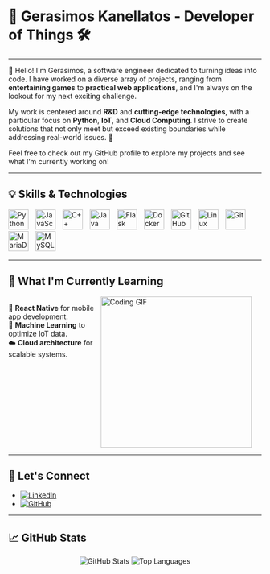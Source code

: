 # 🚀 Gerasimos Kanellatos - Developer of Things 🛠️

---

👋 Hello! I'm Gerasimos, a software engineer dedicated to turning ideas into code. I have worked on a diverse array of projects, ranging from **entertaining games** to **practical web applications**, and I'm always on the lookout for my next exciting challenge.

My work is centered around **R&D** and **cutting-edge technologies**, with a particular focus on **Python**, **IoT**, and **Cloud Computing**. I strive to create solutions that not only meet but exceed existing boundaries while addressing real-world issues. 🚀

Feel free to check out my GitHub profile to explore my projects and see what I’m currently working on!





---

## 💡 Skills & Technologies

<p align="left">
  <img alt="Python" width="40px" style="padding-right:10px;" src="https://cdn.jsdelivr.net/gh/devicons/devicon/icons/python/python-original.svg" />
  <img alt="JavaScript" width="40px" style="padding-right:10px;" src="https://cdn.jsdelivr.net/gh/devicons/devicon/icons/javascript/javascript-original.svg" />
  <img alt="C++" width="40px" style="padding-right:10px;" src="https://cdn.jsdelivr.net/gh/devicons/devicon/icons/cplusplus/cplusplus-original.svg" />
  <img alt="Java" width="40px" style="padding-right:10px;" src="https://cdn.jsdelivr.net/gh/devicons/devicon/icons/java/java-original.svg" />
  <img alt="Flask" width="40px" style="padding-right:10px;" src="https://cdn.jsdelivr.net/gh/devicons/devicon/icons/flask/flask-original.svg" />
  <img alt="Docker" width="40px" style="padding-right:10px;" src="https://cdn.jsdelivr.net/gh/devicons/devicon/icons/docker/docker-original.svg" />
  <img alt="GitHub" width="40px" style="padding-right:10px;" src="https://cdn.jsdelivr.net/gh/devicons/devicon/icons/github/github-original.svg" />
  <img alt="Linux" width="40px" style="padding-right:10px;" src="https://cdn.jsdelivr.net/gh/devicons/devicon/icons/linux/linux-original.svg" />
  <img alt="Git" width="40px" style="padding-right:10px;" src="https://cdn.jsdelivr.net/gh/devicons/devicon/icons/git/git-original.svg" />
  <img alt="MariaDB" width="40px" style="padding-right:10px;" src="https://cdn.jsdelivr.net/gh/devicons/devicon/icons/mariadb/mariadb-original.svg" />
  <img alt="MySQL" width="40px" style="padding-right:10px;" src="https://cdn.jsdelivr.net/gh/devicons/devicon/icons/mysql/mysql-original.svg" />
</p>

---

## 🌱 What I'm Currently Learning

<div style="display: flex; justify-content: space-between; align-items: flex-start;">

  <ul style="list-style-type: none; padding: 0;">
    <li>📱 <strong>React Native</strong> for mobile app development.</li>
    <li>🤖 <strong>Machine Learning</strong> to optimize IoT data.</li>
    <li>☁️ <strong>Cloud architecture</strong> for scalable systems.</li>
  </ul>

  <img src="https://media.giphy.com/media/LmNwrBhejkK9EFP504/giphy.gif" alt="Coding GIF" width="300" style="margin-right: 20px;"/>

</div>


---

## 🔗 Let's Connect
- [![LinkedIn](https://img.shields.io/badge/LinkedIn-Connect-blue?style=flat&logo=linkedin)](https://www.linkedin.com/in/gerasimos-kanellatos-1488961b9/)
- [![GitHub](https://img.shields.io/badge/GitHub-Follow-lightgrey?style=flat&logo=github)](https://github.com/GerasimosKan)

---

## 📈 GitHub Stats
<p align="center">
  <img src="https://github-readme-stats.vercel.app/api?username=GerasimosKan&show_icons=true&theme=radical" alt="GitHub Stats" />
  <img src="https://github-readme-stats.vercel.app/api/top-langs/?username=GerasimosKan&layout=compact&theme=radical" alt="Top Languages" />
</p>
